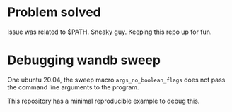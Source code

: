 # Problem solved

Issue was related to $PATH. Sneaky guy. Keeping this repo up for fun.

# Debugging wandb sweep

One ubuntu 20.04, the sweep macro `args_no_boolean_flags` does not pass the command line arguments to the program.

This repository has a minimal reproducible example to debug this.
